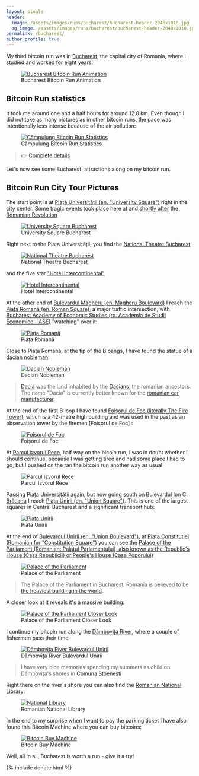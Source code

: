 ```yaml
---
layout: single
header:
  image: /assets/images/runs/bucharest/bucharest-header-2048x1010.jpg
  og_image: /assets/images/runs/bucharest/bucharest-header-2048x1010.jpg
permalink: /bucharest/
author_profile: true
---
```


My third bitcoin run was in [Bucharest](https://en.wikipedia.org/wiki/Bucharest), the capital city of Romania,
 where I studied and worked for eight years:
 
 <figure class="image">
   <a href="/assets/images/runs/bucharest/gif/bucharest-brun-animation-optimized-800x599.gif">
     <img src="/assets/images/runs/bucharest/gif/bucharest-brun-animation-optimized-800x599.gif" alt="Bucharest Bitcoin Run Animation">
   </a>
   <figcaption>Bucharest Bitcoin Run Animation</figcaption>
 </figure> 
 

## Bitcoin Run statistics 

It took me around one and a half hours for around 12.8 km. Even though I did not take as many pictures as in other bitcoin runs,
the pace was intentionally less intense because of the air pollution:

<figure class="image">
  <a href="/assets/images/runs/bucharest/bucharest-brun-statistics-1200x819.png">
    <img src="/assets/images/runs/bucharest/bucharest-brun-statistics-1200x819.png" alt="Câmpulung Bitcoin Run Statistics">
  </a>
  <figcaption>Câmpulung Bitcoin Run Statistics</figcaption>
</figure> 

> 👉 [Complete details](https://connect.garmin.com/modern/activity/7555265385) 

Let's now see some Bucharest' attractions along on my bitcoin run. 
 
## Bitcoin Run City Tour Pictures
 
The start point is at [Piața Universității (en. "University Square")](https://en.wikipedia.org/wiki/University_Square,_Bucharest)
right in the city center. Some tragic events took place here at and [shortly after](https://ro.wikipedia.org/wiki/Golaniada)
 the [Romanian Revolution](https://en.wikipedia.org/wiki/Romanian_Revolution)
<figure class="image">
  <a href="/assets/images/runs/bucharest/city/resized/1-900x444-piata-universitati-with-pin.jpg">
    <img src="/assets/images/runs/bucharest/city/resized/1-900x444-piata-universitati-with-pin.jpg" alt="University Square Bucharest">
  </a>
  <figcaption>University Square Bucharest</figcaption>
</figure>

Right next to the Piața Universității, you find the [National Theatre Bucharest](https://www.tnb.ro/en):

<figure class="image">
  <a href="/assets/images/runs/bucharest/city/resized/2-900x675-teatrul-national-with-pin.jpg">
    <img src="/assets/images/runs/bucharest/city/resized/2-900x675-teatrul-national-with-pin.jpg" alt="National Theatre Bucharest">
  </a>
  <figcaption>National Theatre Bucharest</figcaption>
</figure>

and the five star ["Hotel Intercontinental"](https://en.wikipedia.org/wiki/InterContinental_Bucharest) 

<figure class="image">
  <a href="/assets/images/runs/bucharest/city/resized/3-900x675-hotel-intercontinental-with-pin.jpg">
    <img src="/assets/images/runs/bucharest/city/resized/3-900x675-hotel-intercontinental-with-pin.jpg" alt="Hotel Intercontinental">
  </a>
  <figcaption>Hotel Intercontinental</figcaption>
</figure>

At the other end of [Bulevardul Magheru (en. Magheru Boulevard)](https://en.wikipedia.org/wiki/Bulevardul_Magheru) 
I reach the [Piața Romană (en. Roman Square)](https://en.wikipedia.org/wiki/Pia%C8%9Ba_Roman%C4%83), a major traffic
intersection, with [Bucharest Academy of Economic Studies (ro. Academia de Studii Economice - ASE)](https://en.wikipedia.org/wiki/Bucharest_Academy_of_Economic_Studies)
 "watching" over it:
<figure class="image">
  <a href="/assets/images/runs/bucharest/city/resized/4-900x675-piata-romana-cu-pin.jpg">
    <img src="/assets/images/runs/bucharest/city/resized/4-900x675-piata-romana-cu-pin.jpg" alt="Piața Romană">
  </a>
  <figcaption>Piața Romană</figcaption>
</figure>

Close to Piața Romană, at the tip of the B bangs, I have found the statue of a [dacian nobleman](https://goo.gl/maps/WnDs1HcjYuu7NPnCA):
<figure class="image">
  <a href="/assets/images/runs/bucharest/city/resized/5-900x1200-nobil-dac-romana-with-pin.jpg">
    <img src="/assets/images/runs/bucharest/city/resized/5-900x1200-nobil-dac-romana-with-pin.jpg" alt="Dacian Nobleman">
  </a>
  <figcaption>Dacian Nobleman </figcaption>
</figure>

> [Dacia](https://en.wikipedia.org/wiki/Dacia) was the land inhabited by the [Dacians](https://en.wikipedia.org/wiki/Dacians), 
the romanian ancestors. The name "Dacia" is currently better known for the [romanian car manufacturer](https://en.wikipedia.org/wiki/Automobile_Dacia). 

At the end of the first B loop I have found [Foișorul de Foc (literally The Fire Tower)](https://en.wikipedia.org/wiki/Foi%C8%99orul_de_Foc),
 which is a 42-metre high building and was used in the past as an observation tower by the firemen.[Foisorul de Foc] :
<figure class="image">
  <a href="/assets/images/runs/bucharest/city/resized/6-900x1200-foisorul-de-foc-with-pin.jpg">
    <img src="/assets/images/runs/bucharest/city/resized/6-900x1200-foisorul-de-foc-with-pin.jpg" alt="Foișorul de Foc">
  </a>
  <figcaption>Foișorul de Foc</figcaption>
</figure>

At [Parcul Izvorul Rece](https://goo.gl/maps/ZVQzLNUMKioEtNrz9), half way on the bicoin run,
 I was in doubt whether I should continue, because I was 
getting tired and had some place I had to go, but I pushed on the ran the bitcoin run another way as usual
<figure class="image">
  <a href="/assets/images/runs/bucharest/city/resized/7-900x675-parcul-izvorul-rece-with-pin.jpg">
    <img src="/assets/images/runs/bucharest/city/resized/7-900x675-parcul-izvorul-rece-with-pin.jpg" alt="Parcul Izvorul Rece">
  </a>
  <figcaption>Parcul Izvorul Rece</figcaption>
</figure>

Passing Piața Universității again, but now going south on [Bulevardul Ion C. Brătianu](https://ro.wikipedia.org/wiki/Bulevardul_Ion_C._Br%C4%83tianu,_Bucure%C8%99ti)
 I reach [Piața Unirii (en. "Union Square")](https://en.wikipedia.org/wiki/Pia%C8%9Ba_Unirii). This is one of the largest squares
 in Central Bucharest and a significant transport hub:
<figure class="image">
  <a href="/assets/images/runs/bucharest/city/resized/8-900x675-piata-unirii-fantani-with-pin.jpg">
    <img src="/assets/images/runs/bucharest/city/resized/8-900x675-piata-unirii-fantani-with-pin.jpg" alt="Piata Unirii">
  </a>
  <figcaption>Piata Unirii</figcaption>
</figure>

At the end of [Bulevardul Unirii (en. "Union Boulevard")](https://en.wikipedia.org/wiki/Bulevardul_Unirii),
 at [Piața Constituției (Romanian for "Constitution Square")](https://en.wikipedia.org/wiki/Pia%C8%9Ba_Constitu%C8%9Biei)
 you can see the [Palace of the Parliament (Romanian: Palatul Parlamentului),
 also known as the Republic's House (Casa Republicii) or People's House (Casa Poporului)](https://en.wikipedia.org/wiki/Palace_of_the_Parliament)
<figure class="image">
  <a href="/assets/images/runs/bucharest/city/resized/9-900x675-casa-poporului-with-pin.jpg">
    <img src="/assets/images/runs/bucharest/city/resized/9-900x675-casa-poporului-with-pin.jpg" alt="Palace of the Parliament">
  </a>
  <figcaption>Palace of the Parliament</figcaption>
</figure>

> The Palace of the Parliament in Bucharest, Romania is believed to be
> [the heaviest building in the world](https://www.guinnessworldrecords.com/world-records/heaviest-building/).

A closer look at it reveals it's a massive building:
<figure class="image">
  <a href="/assets/images/runs/bucharest/city/resized/10-900x377-casa-poporului-close.jpeg">
    <img src="/assets/images/runs/bucharest/city/resized/10-900x377-casa-poporului-close.jpeg" alt="Palace of the Parliament Closer Look">
  </a>
  <figcaption>Palace of the Parliament Closer Look</figcaption>
</figure>

I continue my bitcoin run along the [Dâmbovița River](https://en.wikipedia.org/wiki/D%C3%A2mbovi%C8%9Ba_(river)), where
a couple of fishermen pass their time
<figure class="image">
  <a href="/assets/images/runs/bucharest/city/resized/11-900x675-malu-dambovitei-with-pin.jpeg">
    <img src="/assets/images/runs/bucharest/city/resized/11-900x675-malu-dambovitei-with-pin.jpeg" alt="Dâmbovița River Bulevardul Unirii">
  </a>
  <figcaption>Dâmbovița River Bulevardul Unirii</figcaption>
</figure>

> I have very nice memories spending my summers as child on Dâmbovița's shores in [Comuna Stoenești](https://ro.wikipedia.org/wiki/Comuna_Stoene%C8%99ti,_Arge%C8%99)  

Right there on the river's shore you can also find the [Romanian National Library](https://www.cenl.org/library/national-library-of-romania/):

<figure class="image">
  <a href="/assets/images/runs/bucharest/city/resized/12-900x675-national-library-with-pin.jpeg">
    <img src="/assets/images/runs/bucharest/city/resized/12-900x675-national-library-with-pin.jpeg" alt="National Library">
  </a>
  <figcaption>Romanian National Library</figcaption>
</figure>

In the end to my surprise when I want to pay the parking ticket I have also found this Bitcoin Machine where you 
can buy bitcoins:

<figure class="image">
  <a href="/assets/images/runs/bucharest/city/resized/13-1200x1600-bitcoin-automat.jpeg">
    <img src="/assets/images/runs/bucharest/city/resized/13-1200x1600-bitcoin-automat.jpeg" alt="Bitcoin Buy Machine">
  </a>
  <figcaption>Bitcoin Buy Machine</figcaption>
</figure>

Well, all in all, Bucharest is worth a run - give it a try!

{% include donate.html %}  
  
  
